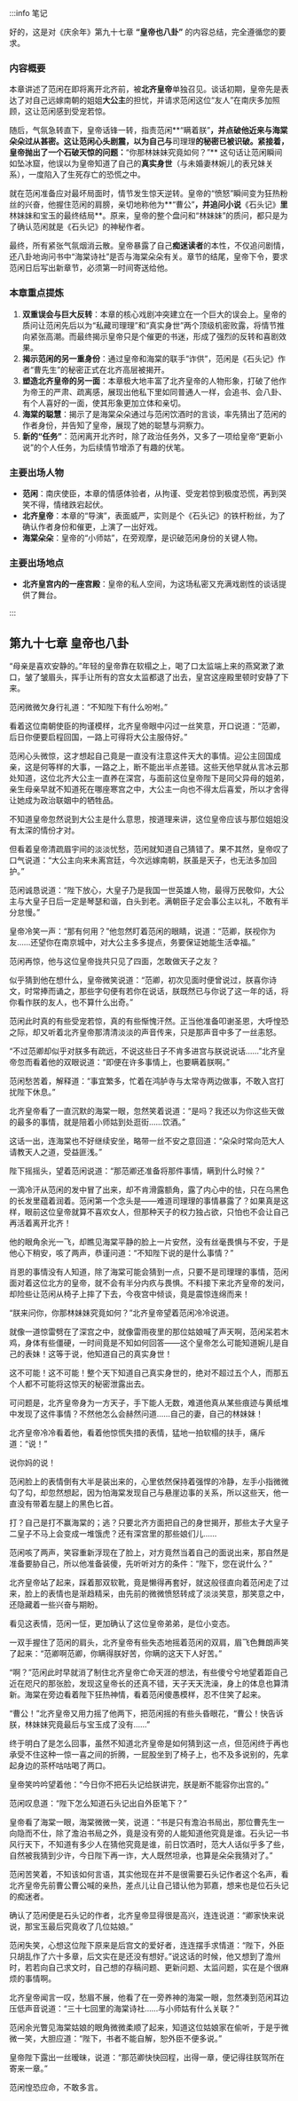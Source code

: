 :::info 笔记

好的，这是对《庆余年》第九十七章 **“皇帝也八卦”** 的内容总结，完全遵循您的要求。

### 内容概要

本章讲述了范闲在即将离开北齐前，被**北齐皇帝**单独召见。谈话初期，皇帝先是表达了对自己远嫁南朝的姐姐**大公主**的担忧，并请求范闲这位“友人”在南庆多加照顾，这让范闲感到受宠若惊。

随后，气氛急转直下，皇帝话锋一转，指责范闲**“瞒着朕”**，并点破他近来与海棠朵朵过从甚密。这让范闲心头剧震，以为自己与**司理理**的秘密已被识破。紧接着，皇帝抛出了一个石破天惊的问题：**“你那林妹妹究竟如何？”** 这句话让范闲瞬间如坠冰窟，他误以为皇帝知道了自己的**真实身世**（与未婚妻林婉儿的表兄妹关系），一度陷入了生死存亡的恐慌之中。

就在范闲准备应对最坏局面时，情节发生惊天逆转。皇帝的“愤怒”瞬间变为狂热粉丝的兴奋，他握住范闲的肩膀，亲切地称他为**“曹公”**，并追问小说**《石头记》**里**林妹妹和宝玉的最终结局**。原来，皇帝的整个盘问和“林妹妹”的质问，都只是为了确认范闲就是《石头记》的神秘作者。

最终，所有紧张气氛烟消云散。皇帝暴露了自己**痴迷读者**的本性，不仅追问剧情，还八卦地询问书中“海棠诗社”是否与海棠朵朵有关。章节的结尾，皇帝下令，要求范闲日后写出新章节，必须第一时间寄送给他。

### 本章重点提炼

1.  **双重误会与巨大反转**：本章的核心戏剧冲突建立在一个巨大的误会上。皇帝的质问让范闲先后以为“私藏司理理”和“真实身世”两个顶级机密败露，将情节推向紧张高潮。而最终揭示皇帝只是个催更的书迷，形成了强烈的反转和喜剧效果。
2.  **揭示范闲的另一重身份**：通过皇帝和海棠的联手“诈供”，范闲是《石头记》作者“曹先生”的秘密正式在北齐高层被揭开。
3.  **塑造北齐皇帝的另一面**：本章极大地丰富了北齐皇帝的人物形象，打破了他作为帝王的严肃、疏离感，展现出他私下里如同普通人一样，会追书、会八卦、有个人喜好的一面，使其形象更加立体和亲切。
4.  **海棠的聪慧**：揭示了是海棠朵朵通过与范闲饮酒时的言谈，率先猜出了范闲的作者身份，并告知了皇帝，展现了她的聪慧与洞察力。
5.  **新的“任务”**：范闲离开北齐时，除了政治任务外，又多了一项给皇帝“更新小说”的个人任务，为后续情节增添了有趣的伏笔。

### 主要出场人物

*   **范闲**：南庆使臣，本章的情感体验者，从拘谨、受宠若惊到极度恐慌，再到哭笑不得，情绪跌宕起伏。
*   **北齐皇帝**：本章的“导演”，表面威严，实则是个《石头记》的铁杆粉丝，为了确认作者身份和催更，上演了一出好戏。
*   **海棠朵朵**：皇帝的“小师姑”，在旁观摩，是识破范闲身份的关键人物。

### 主要出场地点

*   **北齐皇宫内的一座宫殿**：皇帝的私人空间，为这场私密又充满戏剧性的谈话提供了舞台。

:::

## 第九十七章 **皇帝也八卦**

“母亲是喜欢安静的。”年轻的皇帝靠在软榻之上，喝了口太监端上来的燕窝漱了漱口，皱了皱眉头，挥手让所有的宫女太监都退了出去，皇宫这座殿里顿时安静了下来。

范闲微微欠身行礼道：“不知陛下有什么吩咐。”

看着这位南朝使臣的拘谨模样，北齐皇帝眼中闪过一丝笑意，开口说道：“范卿，后日你便要启程回国，一路上可得将大公主服侍好。”

范闲心头微惊，这才想起自己竟是一直没有注意这件天大的事情。迎公主回国成亲，这是何等样的大事，一路之上，断不能出半点差错。这些天他早就从言冰云那处知道，这位北齐大公主一直养在深宫，与面前这位皇帝陛下是同父异母的姐弟，亲生母亲早就不知道死在哪座寒宫之中，大公主一向也不得太后喜爱，所以才舍得让她成为政治联姻中的牺牲品。

不知道皇帝忽然说到大公主是什么意思，按道理来讲，这位皇帝应该与那位姐姐没有太深的情份才对。

但看着皇帝清疏眉宇间的淡淡忧愁，范闲就知道自己猜错了。果不其然，皇帝叹了口气说道：“大公主向来未离宫廷，今次远嫁南朝，朕虽是天子，也无法多加回护。”

范闲诚恳说道：“陛下放心，大皇子乃是我国一世英雄人物，最得万民敬仰，大公主与大皇子日后一定是琴瑟和谐，白头到老。满朝臣子定会事公主以礼，不敢有半分怠慢。”

皇帝冷笑一声：“那有何用？”他忽然盯着范闲的眼睛，说道：“范卿，朕视你为友……还望你在南京城中，对大公主多多提点，务要保证她能生活幸福。”

范闲再惊，他与这位皇帝拢共只见了四面，怎敢做天子之友？

似乎猜到他在想什么，皇帝微笑说道：“范卿，初次见面时便曾说过，朕喜你诗文，时常捧而诵之，那些字句便有若你在说话，朕既然已与你说了这一年的话，将你看作朕的友人，也不算什么出奇。”

范闲此时真的有些受宠若惊，真的有些惭愧汗然。正当他准备叩谢圣恩，大呼惶恐之际，却又听着北齐皇帝那清清淡淡的声音传来，只是那声音中多了一丝恚怒。

“不过范卿却似乎对朕多有疏远，不说这些日子不肯多进宫与朕说说话……”北齐皇帝忽而看着他的双眼说道：“即便在许多事情上，也要瞒着朕啊。”

范闲愁苦着，解释道：“事宜繁多，忙着在鸿胪寺与太常寺两边做事，不敢入宫打扰陛下休息。”

北齐皇帝看了一直沉默的海棠一眼，忽然笑着说道：“是吗？我还以为你这些天做的最多的事情，就是陪着小师姑到处逛街……饮酒。”

这话一出，连海棠也不好继续安坐，略带一丝不安之意回道：“朵朵时常向范大人请教天人之道，受益匪浅。”

陛下摇摇头，望着范闲说道：“那范卿还准备将那件事情，瞒到什么时候？”

一滴冷汗从范闲的发中冒了出来，却不肯滑露额角，露了内心中的怯，只在乌黑色的长发里蕴着润着。范闲第一个念头是——难道司理理的事情暴露了？如果真是这样，眼前这位皇帝就算不喜欢女人，但那种天子的权力独占欲，只怕也不会让自己再活着离开北齐！

他的眼角余光一飞，却瞧见海棠平静的脸上一片安然，没有丝毫畏惧与不安，于是他心下稍安，咳了两声，恭谨问道：“不知陛下说的是什么事情？”

肖恩的事情没有人知道，除了海棠可能会猜到一点，只要不是司理理的事情，范闲面对着这位北方的皇帝，就不会有半分内疚与畏惧。不料接下来北齐皇帝的发问，却险些让范闲从椅子上摔了下去，今夜宫中倾谈，竟是震惊连绵而来！

“朕来问你，你那林妹妹究竟如何？”北齐皇帝望着范闲冷冷说道。

就像一道惊雷劈在了深宫之中，就像雷雨夜里的那位姑娘喊了声天啊，范闲呆若木鸡，身体有些僵硬，一时间竟是不知如何回答——这个皇帝怎么可能知道婉儿是自己的表妹！这等于说，他知道自己的真实身世！

这不可能！这不可能！整个天下知道自己真实身世的，绝对不超过五个人，而那五个人都不可能将这惊天的秘密泄露出去。

可问题是，北齐皇帝身为一方天子，手下能人无数，难道他真从某些痕迹与黄纸堆中发现了这件事情？不然他怎么会赫然问道……自己的妻，自己的林妹妹！

北齐皇帝冷冷看着他，看着他惊慌失措的表情，猛地一拍软榻的扶手，痛斥道：“说！”

说你妈的说！

范闲脸上的表情倒有大半是装出来的，心里依然保持着强悍的冷静，左手小指微微勾了勾，却忽然想起，因为怕海棠发现自己与悬崖边事的关系，所以这些天，他一直没有带着左腿上的黑色匕首。

打？自己是打不赢海棠的；逃？只要北齐方面把自己的身世揭开，那些太子大皇子二皇子不马上会变成一堆饿虎？还有深宫里的那些娘们儿……

范闲咳了两声，笑容重新浮现在了脸上，对方竟然当着自己的面说出来，那自然是准备要胁自己，所以他准备装傻，先听听对方的条件：“陛下，您在说什么？”

北齐皇帝站了起来，踩着那双软靴，竟是懒得再套好，就这般径直向着范闲走了过来，脸上的表情也是渐趋精采，由先前的微微愤怒转成了淡淡笑意，那笑意之中，还隐藏着一些兴奋与期盼。

看见这表情，范闲一怔，更加确认了这位皇帝弟弟，是位小变态。

一双手握住了范闲的肩头，北齐皇帝有些失态地摇着范闲的双肩，眉飞色舞朗声笑了起来：“范卿啊范卿，你瞒得朕好苦，你瞒的这天下人好苦。”

“啊？”范闲此时早就消了制住北齐皇帝亡命天涯的想法，有些傻兮兮地望着距自己近在咫尺的那张脸，发现这皇帝长的还真不错，天子天天洗澡，身上的体息也算清新。海棠在旁边看着陛下狂热神情，看着范闲傻愚模样，忍不住笑了起来。

“曹公！”北齐皇帝又用力摇了他两下，把范闲摇的有些头昏眼花，“曹公！快告诉朕，林妹妹究竟最后与宝玉成了没有……”

终于明白了是怎么回事，虽然不知道北齐皇帝是如何猜到这一点，但范闲终于再也承受不住这种一惊一喜之间的折腾，一屁股坐到了椅子上，也不及多说别的，先拿起身边的茶杯咕咕喝了两口。

皇帝笑吟吟望着他：“今日你不把石头记给朕讲完，朕是断不能容你出宫的。”

范闲叹息道：“陛下怎么知道石头记出自外臣笔下？”

皇帝看了海棠一眼，海棠微微一笑，说道：“书是只有澹泊书局出，那位曹先生一向隐而不仕，除了澹泊书局之外，竟是没有旁的人能知道他究竟是谁。石头记一书风行天下，不知道有多少人在猜他究竟是谁，前日饮酒时，范大人话似乎多了些，自然被我猜到少许，今日陛下再一诈，大人既然坦承，也算是朵朵我猜对了。”

范闲苦笑着，不知该如何言语，其实他现在并不是很需要石头记作者这个名声，看北齐皇帝先前曹公曹公喊的亲热，差点儿让自己错认他为郭嘉，想来也是位石头记的痴迷者。

确认了范闲便是石头记的作者，北齐皇帝显得很是高兴，连连说道：“卿家快来说说，那宝玉最后究竟收了几位姑娘。”

范闲失笑，心想这位陛下原来是后宫文的爱好者，连连摆手求情道：“陛下，外臣只胡乱作了六十多章，后文实在是还没有想好。”说这话的时候，他又想到了澹州时，若若向自己求文时，自己想的存稿问题、更新问题、太监问题，实在是个很麻烦的事情啊。

北齐皇帝闻言一叹，愁眉不展，他看了在一旁养神的海棠一眼，忽然凑到范闲耳边压低声音说道：“三十七回里的海棠诗社……与小师姑有什么关联？”

范闲余光瞥见海棠姑娘的眼角微微柔顺了起来，知道这位姑娘家在偷听，于是乎微微一笑，大胆应道：“陛下，书者不能自解，恕外臣不便多说。”

皇帝陛下露出一丝暧昧，说道：“那范卿快快回程，出得一章，便记得往朕驾所在寄来一章。”

范闲惶恐应命，不敢多言。

